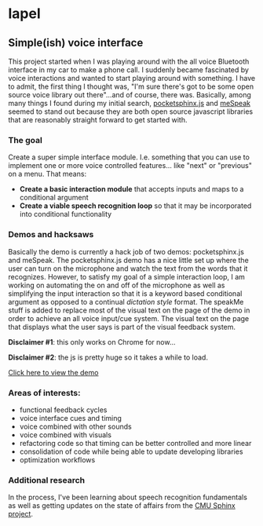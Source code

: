 lapel
=====

## Simple(ish) voice interface
This project started when I was playing around with the all voice Bluetooth interface in my car to make a phone call. I suddenly became fascinated by voice interactions and wanted to start playing around with something. I have to admit, the first thing I thought was, "I'm sure there's got to be some open source voice library out there"...and of course, there was. Basically, among many things I found during my initial search, [pocketsphinx.js](https://github.com/syl22-00/pocketsphinx.js) and [meSpeak](http://www.masswerk.at/mespeak/) seemed to stand out because they are both open source javascript libraries that are reasonably straight forward to get started with. 

### The goal
Create a super simple interface module. I.e. something that you can use to implement one or more voice controlled features... like "next" or "previous" on a menu. That means:

* **Create a basic interaction module** that accepts inputs and maps to a conditional argument
* **Create a viable speech recognition loop** so that it may be incorporated into conditional functionality

### Demos and hacksaws
Basically the demo is currently a hack job of two demos: pocketsphinx.js and meSpeak. The pocketsphinx.js demo has a nice little set up where the user can turn on the microphone and watch the text from the words that it recognizes. However, to satisfy my goal of a simple interaction loop, I am working on automating the on and off of the microphone as well as simplifying the input interaction so that it is a keyword based conditional argument as opposed to a continual *dictation style* format. The speakMe stuff is added to replace most of the visual text on the page of the demo in order to achieve an all voice input/cue system. The visual text on the page that displays what the user says is part of the visual feedback system.

**Disclaimer #1**: this only works on Chrome for now...

**Disclaimer #2**: the js is pretty huge so it takes a while to load.

[Click here to view the demo](http://istitch.net/lapel)

### Areas of interests:
* functional feedback cycles
* voice interface cues and timing
* voice combined with other sounds
* voice combined with visuals
* refactoring code so that timing can be better controlled and more linear
* consolidation of code while being able to update developing libraries
* optimization workflows

### Additional research
In the process, I've been learning about speech recognition fundamentals as well as getting updates on the state of affairs from the [CMU Sphinx project](http://cmusphinx.sourceforge.net/). 
